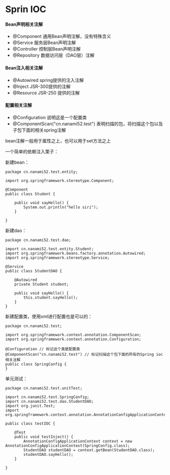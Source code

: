 <!--
 * @Author: WeiHong Ran
 * @Date: 2019-10-18 20:53:29
 * @LastEditors: WeiHong Ran
 * @LastEditTime: 2019-10-20 15:56:05
 * @Description: Nothing
 -->
# Sprin IOC

#### Bean声明相关注解

- @Component 通用Bean声明注解，没有特殊含义
- @Service 服务层Bean声明注解
- @Controller 控制层Bean声明注解
- @Repository 数据访问层（DAO层）注解

#### Bean注入相关注解

- @Autowired spring提供的注入注解
- @Inject JSR-300提供的注解
- @Resource JSR-250 提供的注解

#### 配置相关注解

- @Configuration 说明这是一个配置类
- @ComponentScan("cn.nanami52.test") 表明扫描的包，将扫描这个包以及子包下面的相关spring注解


bean注解一般用于属性之上，也可以用于set方法之上


一个简单的依赖注入栗子：

新建bean：

    package cn.nanami52.test.entity;

    import org.springframework.stereotype.Component;

    @Component
    public class Student {

        public void sayHello() {
            System.out.println("hello siri");
        }

    }

新建dao：

    package cn.nanami52.test.dao;

    import cn.nanami52.test.entity.Student;
    import org.springframework.beans.factory.annotation.Autowired;
    import org.springframework.stereotype.Service;

    @Service
    public class StudentDAO {

        @Autowired
        private Student student;

        public void sayHello() {
            this.student.sayHello();
        }
    }

新建配置类，使用xml进行配置也是可以的：

    package cn.nanami52.test;

    import org.springframework.context.annotation.ComponentScan;
    import org.springframework.context.annotation.Configuration;

    @Configuration // 标记这个类是配置类
    @ComponentScan("cn.nanami52.test") // 标记扫描这个包下面的所有的Spring ioc相关注解
    public class SpringConfig {
    }


单元测试：

    package cn.nanami52.test.unitTest;

    import cn.nanami52.test.SpringConfig;
    import cn.nanami52.test.dao.StudentDAO;
    import org.junit.Test;
    import org.springframework.context.annotation.AnnotationConfigApplicationContext;

    public class testIOC {

        @Test
        public void testInject() {
            AnnotationConfigApplicationContext context = new AnnotationConfigApplicationContext(SpringConfig.class);
            StudentDAO studentDAO = context.getBean(StudentDAO.class);
            studentDAO.sayHello();
        }

    }











